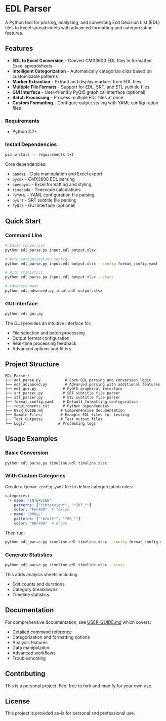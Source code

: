 # EDL Parser

A Python tool for parsing, analyzing, and converting Edit Decision List (EDL) files to Excel spreadsheets with advanced formatting and categorization features.

## Features

- **EDL to Excel Conversion** - Convert CMX3600 EDL files to formatted Excel spreadsheets
- **Intelligent Categorization** - Automatically categorize clips based on customizable patterns
- **Marker Extraction** - Extract and display markers from EDL files
- **Multiple File Formats** - Support for EDL, SRT, and STL subtitle files
- **GUI Interface** - User-friendly PyQt5 graphical interface (optional)
- **Batch Processing** - Process multiple EDL files at once
- **Custom Formatting** - Configure output styling with YAML configuration files

### Requirements
- Python 3.7+

### Install Dependencies

```bash
pip install -r requirements.txt
```

Core dependencies:
- `pandas` - Data manipulation and Excel export
- `pycmx` - CMX3600 EDL parsing
- `openpyxl` - Excel formatting and styling
- `timecode` - Timecode calculations
- `PyYAML` - YAML configuration file parsing
- `pysrt` - SRT subtitle file parsing
- `PyQt5` - GUI interface (optional)

## Quick Start

### Command Line

```bash
# Basic conversion
python edl_parse.py input.edl output.xlsx

# With categorization config
python edl_parse.py input.edl output.xlsx --config format_config.yaml

# With statistics
python edl_parse.py input.edl output.xlsx --stats

# Advanced mode
python edl_advanced.py input.edl output.xlsx
```

### GUI Interface

```bash
python edl_gui.py
```

The GUI provides an intuitive interface for:
- File selection and batch processing
- Output format configuration
- Real-time processing feedback
- Advanced options and filters

## Project Structure

```
EDL_Parser/
├── edl_parse.py           # Core EDL parsing and conversion logic
├── edl_advanced.py        # Advanced parsing with additional features
├── edl_gui.py            # PyQt5 graphical interface
├── srt_parser.py         # SRT subtitle file parser
├── stl_parser.py         # STL subtitle file parser
├── format_config.yaml    # Default formatting configuration
├── requirements.txt      # Python dependencies
├── USER_GUIDE.md        # Comprehensive documentation
├── Sample Files/        # Example EDL files for testing
├── Test Outputs/        # Test output files
└── Logs/               # Processing logs

```

## Usage Examples

### Basic Conversion
```bash
python edl_parse.py timeline.edl timeline.xlsx
```

### With Custom Categories
Create a `format_config.yaml` file to define categorization rules:

```yaml
categories:
  - name: "INTERVIEW"
    patterns: ["*interview*", "*INT_*"]
    color: "FFFF00"  # Yellow
  - name: "BROLL"
    patterns: ["*broll*", "*BR_*"]
    color: "00FF00"  # Green
```

Then run:
```bash
python edl_parse.py timeline.edl timeline.xlsx --config format_config.yaml
```

### Generate Statistics
```bash
python edl_parse.py timeline.edl timeline.xlsx --stats
```

This adds analysis sheets including:
- Edit counts and durations
- Category breakdowns
- Timeline statistics

## Documentation

For comprehensive documentation, see [USER_GUIDE.md](USER_GUIDE.md) which covers:
- Detailed command reference
- Categorization and formatting options
- Analysis features
- Data manipulation
- Advanced workflows
- Troubleshooting

## Contributing

This is a personal project. Feel free to fork and modify for your own use.

## License

This project is provided as-is for personal and professional use.

